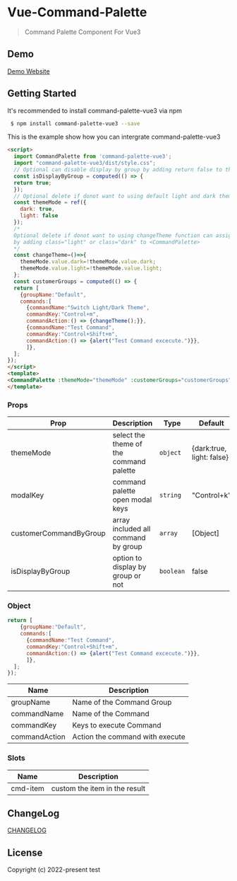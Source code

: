 # Vue-Command-Palette

> Command Palette Component For Vue3
## Demo

[Demo Website](https://cmp-demo.vercel.app)
## Getting Started
It's recommended to install command-palette-vue3 via npm 
```bash
 $ npm install command-palette-vue3 --save
```
This is the example show how you can intergrate command-palette-vue3

```html
<script>
  import CommandPalette from 'command-palette-vue3';
  import "command-palette-vue3/dist/style.css";
  // Optional can disable display by group by adding return false to the isDisplayByGroup
  const isDisplayByGroup = computed(() => {
  return true;
  });
  // Optional delete if donot want to using default light and dark theme
  const themeMode = ref({
    dark: true,
    light: false
  });
  /*
  Optional delete if donot want to using changeTheme function can assign theme directly
  by adding class="light" or class="dark" to <CommandPalette>
  */
  const changeTheme=()=>{
    themeMode.value.dark=!themeMode.value.dark;
    themeMode.value.light=!themeMode.value.light;
  };
  const customerGroups = computed(() => {
  return [
    {groupName:"Default",
    commands:[
      {commandName:"Switch Light/Dark Theme", 
      commandKey:"Control+m", 
      commandAction:() => {changeTheme();}},
      {commandName:"Test Command", 
      commandKey:"Control+Shift+m", 
      commandAction:() => {alert("Test Command excecute.")}},
      ]},
  ];
});
</script>
<template>
<CommandPalette :themeMode="themeMode" :customerGroups="customerGroups" :isDisplayByGroup="isDisplayByGroup"/>
</template>
```
### Props

| Prop                    | Description                                      | Type                                             | Default                 |
| ----------------------- | ------------------------------------------------ | ------------------------------------------------ | ------------------------|
| themeMode               | select the theme of the command palette          | `object`                                         |{dark:true, light: false}|
| modalKey                | command palette open modal keys                  | `string`                                         | "Control+k"             |
| customerCommandByGroup  | array included all command by group              | `array`                                          | [Object]                |
| isDisplayByGroup        | option to display by group or not                | `boolean`                                        | false                   |

### Object
```js
return [
    {groupName:"Default",
    commands:[
      {commandName:"Test Command", 
      commandKey:"Control+Shift+m", 
      commandAction:() => {alert("Test Command excecute.")}},
      ]},
  ];
});
```
| Name            | Description                                                                            |
| --------------- | -------------------------------------------------------------------------------------- |
| groupName       | Name of the Command Group                                                              |
| commandName     | Name of the Command                                                                    |
| commandKey      | Keys to execute Command                                                                |
| commandAction   | Action the command with execute                                                        |


### Slots
| Name          | Description                  |
| ------------- | -----------------------------|
| cmd-item      | custom the item in the result|

## ChangeLog

[CHANGELOG](CHANGELOG.md)

## License

Copyright (c) 2022-present test
